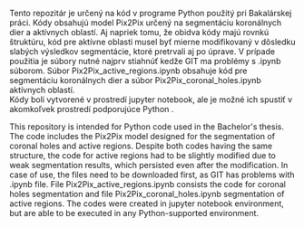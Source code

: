 Tento repozitár je určený na kód v programe Python použitý pri Bakalárskej práci. Kódy obsahujú model Pix2Pix určený na segmentáciu koronálnych dier a aktívnych oblastí. 
Aj napriek tomu, že obidva kódy majú rovnkú štruktúru, kód pre aktívne oblasti musel byť mierne modifikovaný v dôsledku slabých výsledkov segmentácie, ktoré pretrvali aj po úprave.
V prípade použitia je súbory nutné najprv stiahnúť kedže GIT ma problémy s .ipynb súborom. Súbor Pix2Pix_active_regions.ipynb obsahuje kód pre segmentáciu koronálnych dier a súbor Pix2Pix_coronal_holes.ipynb aktívnych oblastí.  
Kódy boli vytvorené v prostredí jupyter notebook, ale je možné ich spustiť v akomkoľvek prostredí podporujúce Python . 




This repository is intended for Python code used in the Bachelor's thesis. The code includes the Pix2Pix model designed for the segmentation of coronal holes and active regions. 
Despite both codes having the same structure, the code for active regions had to be slightly modified due to weak segmentation results, which persisted even after the modification. 
In case of use, the files need to be downloaded first, as GIT has problems with .ipynb file. File Pix2Pix_active_regions.ipynb consists the code for coronal holes segmentation and file Pix2Pix_coronal_holes.ipynb segmentation of active regions. 
The codes were created in jupyter notebook environment, but are able to be executed in any Python-supported environment.
